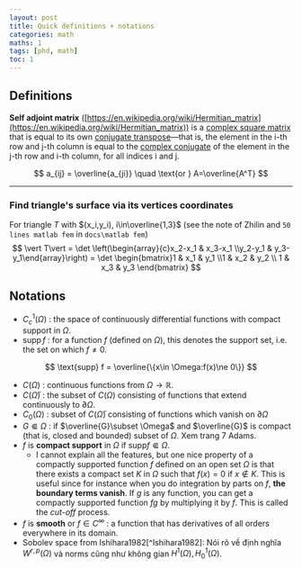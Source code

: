 ```yaml
---
layout: post
title: Quick definitions + notations
categories: math
maths: 1
tags: [phd, math]
toc: 1
---
```


## Definitions

**Self adjoint matrix** ([https://en.wikipedia.org/wiki/Hermitian_matrix](https://en.wikipedia.org/wiki/Hermitian_matrix))  is a [complex square matrix](https://en.wikipedia.org/wiki/Complex_square_matrix) that is equal to its own [conjugate transpose](https://en.wikipedia.org/wiki/Conjugate_transpose)—that is, the element in the i-th row and j-th column is equal to the [complex conjugate](https://en.wikipedia.org/wiki/Complex_conjugate) of the element in the j-th row and i-th column, for all indices i and j.

$$
a_{ij} = \overline{a_{ji}} \quad \text{or } A=\overline{A^T}
$$

---

### Find triangle's surface via its vertices coordinates

For triangle $T$ with $(x_i,y_i), i\in\overline{1,3}$ (see the note of Zhilin and `50 lines matlab fem`  in `docs\matlab fem`)
$$
\vert T\vert  = \det \left(\begin{array}{c}x_2-x_1 & x_3-x_1 \\y_2-y_1 & y_3-y_1\end{array}\right) = \det \begin{bmatrix}1 & x_1 & y_1 \\1 & x_2 & y_2 \\ 1 & x_3 & y_3 \end{bmatrix}
$$

## Notations

- $C^1_c(\Omega)$ : the space of continuously differential functions with compact support in $\Omega$. 
- $\text{supp}\,f$ : for a function $f$ (defined on $\Omega$), this denotes the support set, i.e. the set on which $f\ne 0$.

$$
\text{supp} f = \overline{\{x\in \Omega:f(x)\ne 0\}}
$$

- $C(\Omega)$ : continuous functions from $\Omega \to \mathbb{R}$.
- $C(\bar{\Omega})$ : the subset of $C(\Omega)$ consisting of functions that extend continuously to $\partial \Omega$.
- $C_0(\Omega)$ : subset of $C(\bar{\Omega})$ consisting of functions which vanish on $\partial\Omega$
- $G\Subset \Omega$ : if $\overline{G}\subset \Omega$ and $\overline{G}$ is compact (that is, closed and bounded) subset of $\Omega$. Xem trang 7 Adams.
- $f$ is **compact support** in $\Omega$ if $\text{supp}f\Subset \Omega$.
  - I cannot explain all the features, but one nice property of a compactly supported function $f$ defined on an open set $\Omega$ is that there exists a compact set $K$ in $\Omega$ such that $f(x)=0$ if $x\not\in K$. This is useful since for instance when you do integration by parts on $f$, **the boundary terms vanish**. If $g$ is any function, you can get a compactly supported function $fg$ by multiplying it by $f$. This is called the *cut-off* process.
- $f$ is **smooth** or $f\in C^{\infty}$ : a function that has derivatives of all orders everywhere in its domain.
- Sobolev space from Ishihara1982[^Ishihara1982]: Nói rõ về định nghĩa $W^{r,p}(\Omega)$ và norms cũng như không gian $H^1(\Omega),H^1_0(\Omega)$.



